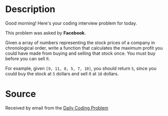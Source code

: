# Description

Good morning! Here's your coding interview problem for today.

This problem was asked by **Facebook**.

Given a array of numbers representing the stock prices of a company in chronological order, write a function that calculates the maximum profit you could have made from buying and selling that stock once. You must buy before you can sell it.

For example, given `[9, 11, 8, 5, 7, 10]`, you should return `5`, since you could buy the stock at `5` dollars and sell it at `10` dollars.

# Source

Received by email from the [Daily Coding Problem](https://www.dailycodingproblem.com)
